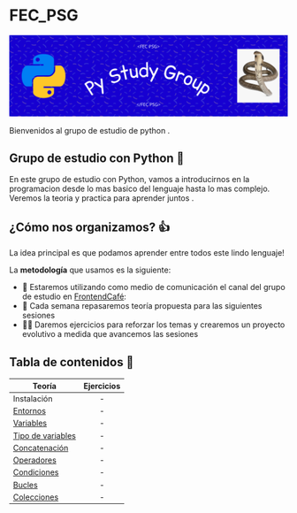 # FEC_PSG

![banner](./assets/banner.png)

Bienvenidos al grupo de estudio de python .

## Grupo de estudio con Python 🐍

En este grupo de estudio con Python, vamos a introducirnos
en la programacion desde lo mas basico del lenguaje hasta
lo mas complejo. Veremos la teoria y practica para aprender
juntos .


## ¿Cómo nos organizamos? 👍
La idea principal es que podamos aprender entre todos este lindo lenguaje!

La **metodología** que usamos es la siguiente:
- 📢 Estaremos utilizando como medio de comunicación el canal del grupo de estudio en  [FrontendCafé]:
- 💪 Cada semana repasaremos teoría propuesta para las siguientes sesiones
- 🏃‍♂️ Daremos ejercicios para reforzar los temas y crearemos un proyecto evolutivo a medida que avancemos las sesiones

## Tabla de contenidos 🐍

<div align="center">

| Teoría | Ejercicios |
|---|:---:|
| Instalación | - |
| [Entornos] | - |
| [Variables] | - |
| [Tipo de variables] | - |
| [Concatenación] | - |
| [Operadores] | - |
| [Condiciones] | - |
| [Bucles] | - |
| [Colecciones] | - |

</div>

[FrontendCafé]: https://discord.gg/frontendcafe
[Entornos]: ./teoria/entornos.md
[Variables]: ./teoria/variables.md
[Tipo de variables]: ./teoria/variables_type.md
[Concatenación]: ./teoria/concatenacion.md
[Operadores]: ./teoria/operadores.md
[Condiciones]: ./teoria/condiciones.md
[Bucles]: ./teoria/bucles.md
[Colecciones]: ./teoria/colecciones.md